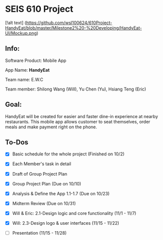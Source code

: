  # SEIS 610 Project
[!alt text] (https://github.com/wsl100624/610Project-HandyEat/blob/master/Milestone2%20-%20Developing/HandyEat-UI/Mockup.png)
## Info:

Software Product:
Mobile App

App Name:
**HandyEat**

Team name: E.W.C

Team member: 
Shilong Wang (Will), Yu Chen (Yu), Hsiang Teng (Eric)

## Goal:

   HandyEat will be created for easier and faster dine-in experience at nearby restaurants. This mobile app allows customer to seat themselves, order meals and make payment right on the phone. 
  
## To-Dos

- [x] Basic schedule for the whole project (Finished on 10/2)
- [x] Each Member's task in detail
- [x] Draft of Group Project Plan
- [x] Group Project Plan (Due on 10/10)
- [x] Analysis & Define the App 1.1-1.7 (Due on 10/23)
- [x] Midterm Review (Due on 10/31)
- [x] Will & Eric: 2.1-Design logic and core functionality (11/1 - 11/7)
- [x] Will: 2.3-Design logo & user interfaces (11/15 - 11/22)
- [ ] Presentation (11/15 - 11/28)


